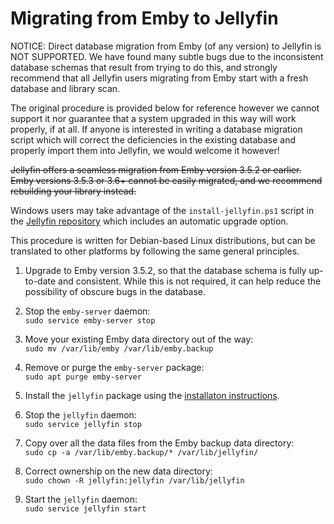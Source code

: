 # Migrating from Emby to Jellyfin

NOTICE: Direct database migration from Emby (of any version) to Jellyfin is NOT SUPPORTED. We have found many subtle bugs due to the inconsistent database schemas that result from trying to do this, and strongly recommend that all Jellyfin users migrating from Emby start with a fresh database and library scan.

The original procedure is provided below for reference however we cannot support it nor guarantee that a system upgraded in this way will work properly, if at all. If anyone is interested in writing a database migration script which will correct the deficiencies in the existing database and properly import them into Jellyfin, we would welcome it however!

~~Jellyfin offers a seamless migration from Emby version 3.5.2 or earlier. Emby versions 3.5.3 or 3.6+ cannot be easily migrated, and we recommend rebuilding your library instead.~~

Windows users may take advantage of the `install-jellyfin.ps1` script in the [Jellyfin repository](https://github.com/jellyfin/jellyfin) which includes an automatic upgrade option.

This procedure is written for Debian-based Linux distributions, but can be translated to other platforms by following the same general principles.

1. Upgrade to Emby version 3.5.2, so that the database schema is fully up-to-date and consistent. While this is not required, it can help reduce the possibility of obscure bugs in the database.

1. Stop the `emby-server` daemon:  
    `sudo service emby-server stop`

1. Move your existing Emby data directory out of the way:  
    `sudo mv /var/lib/emby /var/lib/emby.backup`

1. Remove or purge the `emby-server` package:  
    `sudo apt purge emby-server`

1. Install the `jellyfin` package using the [installaton instructions](/user-docs/installing).

1. Stop the `jellyfin` daemon:  
    `sudo service jellyfin stop`

1. Copy over all the data files from the Emby backup data directory:  
    `sudo cp -a /var/lib/emby.backup/* /var/lib/jellyfin/`

1. Correct ownership on the new data directory:  
    `sudo chown -R jellyfin:jellyfin /var/lib/jellyfin`

1. Start the `jellyfin` daemon:  
    `sudo service jellyfin start`
